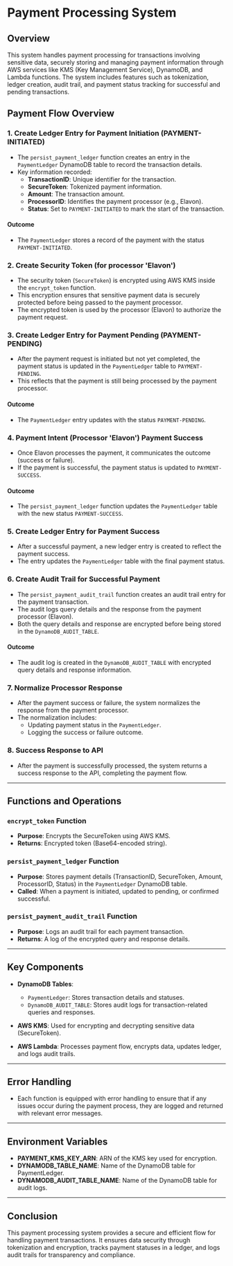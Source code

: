 # Payment Processing System 

## Overview

This system handles payment processing for transactions involving sensitive data, securely storing and managing payment information through AWS services like KMS (Key Management Service), DynamoDB, and Lambda functions. The system includes features such as tokenization, ledger creation, audit trail, and payment status tracking for successful and pending transactions.

## Payment Flow Overview

### 1. **Create Ledger Entry for Payment Initiation (PAYMENT-INITIATED)**

- The `persist_payment_ledger` function creates an entry in the `PaymentLedger` DynamoDB table to record the transaction details.
- Key information recorded:
  - **TransactionID**: Unique identifier for the transaction.
  - **SecureToken**: Tokenized payment information.
  - **Amount**: The transaction amount.
  - **ProcessorID**: Identifies the payment processor (e.g., Elavon).
  - **Status**: Set to `PAYMENT-INITIATED` to mark the start of the transaction.

#### Outcome
- The `PaymentLedger` stores a record of the payment with the status `PAYMENT-INITIATED`.

### 2. **Create Security Token (for processor 'Elavon')**

- The security token (`SecureToken`) is encrypted using AWS KMS inside the `encrypt_token` function.
- This encryption ensures that sensitive payment data is securely protected before being passed to the payment processor.
- The encrypted token is used by the processor (Elavon) to authorize the payment request.

### 3. **Create Ledger Entry for Payment Pending (PAYMENT-PENDING)**

- After the payment request is initiated but not yet completed, the payment status is updated in the `PaymentLedger` table to `PAYMENT-PENDING`.
- This reflects that the payment is still being processed by the payment processor.

#### Outcome
- The `PaymentLedger` entry updates with the status `PAYMENT-PENDING`.

### 4. **Payment Intent (Processor 'Elavon') Payment Success**

- Once Elavon processes the payment, it communicates the outcome (success or failure).
- If the payment is successful, the payment status is updated to `PAYMENT-SUCCESS`.

#### Outcome
- The `persist_payment_ledger` function updates the `PaymentLedger` table with the new status `PAYMENT-SUCCESS`.

### 5. **Create Ledger Entry for Payment Success**

- After a successful payment, a new ledger entry is created to reflect the payment success.
- The entry updates the `PaymentLedger` table with the final payment status.

### 6. **Create Audit Trail for Successful Payment**

- The `persist_payment_audit_trail` function creates an audit trail entry for the payment transaction.
- The audit logs query details and the response from the payment processor (Elavon).
- Both the query details and response are encrypted before being stored in the `DynamoDB_AUDIT_TABLE`.

#### Outcome
- The audit log is created in the `DynamoDB_AUDIT_TABLE` with encrypted query details and response information.

### 7. **Normalize Processor Response**

- After the payment success or failure, the system normalizes the response from the payment processor.
- The normalization includes:
  - Updating payment status in the `PaymentLedger`.
  - Logging the success or failure outcome.

### 8. **Success Response to API**

- After the payment is successfully processed, the system returns a success response to the API, completing the payment flow.

---

## Functions and Operations

### `encrypt_token` Function
- **Purpose**: Encrypts the SecureToken using AWS KMS.
- **Returns**: Encrypted token (Base64-encoded string).

### `persist_payment_ledger` Function
- **Purpose**: Stores payment details (TransactionID, SecureToken, Amount, ProcessorID, Status) in the `PaymentLedger` DynamoDB table.
- **Called**: When a payment is initiated, updated to pending, or confirmed successful.

### `persist_payment_audit_trail` Function
- **Purpose**: Logs an audit trail for each payment transaction.
- **Returns**: A log of the encrypted query and response details.

---

## Key Components

- **DynamoDB Tables**:
  - `PaymentLedger`: Stores transaction details and statuses.
  - `DynamoDB_AUDIT_TABLE`: Stores audit logs for transaction-related queries and responses.

- **AWS KMS**: Used for encrypting and decrypting sensitive data (SecureToken).
- **AWS Lambda**: Processes payment flow, encrypts data, updates ledger, and logs audit trails.

---

## Error Handling

- Each function is equipped with error handling to ensure that if any issues occur during the payment process, they are logged and returned with relevant error messages.

---

## Environment Variables

- **PAYMENT_KMS_KEY_ARN**: ARN of the KMS key used for encryption.
- **DYNAMODB_TABLE_NAME**: Name of the DynamoDB table for PaymentLedger.
- **DYNAMODB_AUDIT_TABLE_NAME**: Name of the DynamoDB table for audit logs.

---

## Conclusion

This payment processing system provides a secure and efficient flow for handling payment transactions. It ensures data security through tokenization and encryption, tracks payment statuses in a ledger, and logs audit trails for transparency and compliance.
